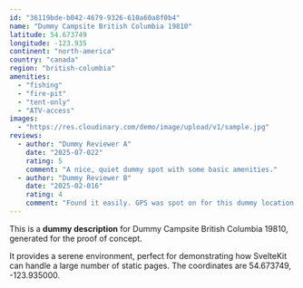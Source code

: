 ```yaml
---
id: "36119bde-b042-4679-9326-610a60a8f0b4"
name: "Dummy Campsite British Columbia 19810"
latitude: 54.673749
longitude: -123.935
continent: "north-america"
country: "canada"
region: "british-columbia"
amenities:
  - "fishing"
  - "fire-pit"
  - "tent-only"
  - "ATV-access"
images:
  - "https://res.cloudinary.com/demo/image/upload/v1/sample.jpg"
reviews:
  - author: "Dummy Reviewer A"
    date: "2025-07-022"
    rating: 5
    comment: "A nice, quiet dummy spot with some basic amenities."
  - author: "Dummy Reviewer B"
    date: "2025-02-016"
    rating: 4
    comment: "Found it easily. GPS was spot on for this dummy location."
---
```


This is a **dummy description** for Dummy Campsite British Columbia 19810, generated for the proof of concept.

It provides a serene environment, perfect for demonstrating how SvelteKit can handle a large number of static pages. The coordinates are 54.673749, -123.935000.
